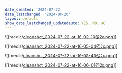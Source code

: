 ```yaml
---
date_created: '2024-07-22'
date_lastchanged: '2024-09-20'
layout: default
show_date_lastchanged_updatedauto: YES, NO, NO
---
```


![[media/cleanshot_2024-07-22-at-16-02-10@2x.png]]



![[media/cleanshot_2024-07-22-at-16-05-04@2x.png]]


![[media/cleanshot_2024-07-22-at-16-05-43@2x.png]]


![[media/cleanshot_2024-07-22-at-16-06-01@2x.png]]